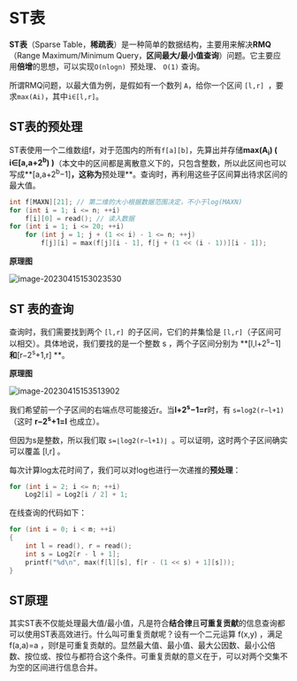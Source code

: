 # ST表

**ST表**（Sparse Table，**稀疏表**）是一种简单的数据结构，主要用来解决**RMQ**（Range Maximum/Minimum Query，**区间最大/最小值查询**）问题。它主要应用**倍增**的思想，可以实现`O(nlog⁡n) `预处理、 `O(1)` 查询。

所谓RMQ问题，以最大值为例，是假如有一个数列 `A`，给你一个区间 `[l,r] `，要求`max(Ai)`，其中`i∈[l,r]`。

## ST表的预处理

ST表使用一个二维数组f，对于范围内的所有`f[a][b]`，先算出并存储**max(A<sub>i</sub>) ( i∈[a,a+2<sup>b</sup>) )**（本文中的区间都是离散意义下的，只包含整数，所以此区间也可以写成**[a,a+2<sup>b</sup>−1]**，这称为**预处理**。查询时，再利用这些子区间算出待求区间的最大值。

```cpp
int f[MAXN][21]; // 第二维的大小根据数据范围决定，不小于log(MAXN)
for (int i = 1; i <= n; ++i)
    f[i][0] = read(); // 读入数据
for (int i = 1; i <= 20; ++i)
    for (int j = 1; j + (1 << i) - 1 <= n; ++j)
        f[j][i] = max(f[j][i - 1], f[j + (1 << (i - 1))][i - 1]);
```

**原理图**

![image-20230415153023530](C:/Users/19409/AppData/Roaming/Typora/typora-user-images/image-20230415153023530.png)

## ST 表的查询

查询时，我们需要找到两个 `[l,r] `的子区间，它们的并集恰是 `[l,r]`（子区间可以相交）。具体地说，我们要找的是一个整数 s ，两个子区间分别为 **[l,l+2<sup>s</sup>−1]**和**[r−2<sup>s</sup>+1,r] **。

**原理图**

![image-20230415153513902](C:/Users/19409/AppData/Roaming/Typora/typora-user-images/image-20230415153513902.png)

我们希望前一个子区间的右端点尽可能接近r。当**l+2<sup>s</sup>−1=r**时，有 `s=log2⁡(r−l+1) `（这时 **r−2<sup>s</sup>+1=l** 也成立）。

但因为s是整数，所以我们取 `s=⌊log2⁡(r−l+1)⌋ `。可以证明，这时两个子区间确实可以覆盖 [l,r] 。

每次计算log太花时间了，我们可以对log也进行一次递推的**预处理**：

```cpp
for (int i = 2; i <= n; ++i)
    Log2[i] = Log2[i / 2] + 1;
```

在线查询的代码如下：

```cpp
for (int i = 0; i < m; ++i)
{
    int l = read(), r = read();
    int s = Log2[r - l + 1];
    printf("%d\n", max(f[l][s], f[r - (1 << s) + 1][s]));
}
```

## ST原理

其实ST表不仅能处理最大值/最小值，凡是符合**结合律**且**可重复贡献**的信息查询都可以使用ST表高效进行。什么叫可重复贡献呢？设有一个二元运算 f(x,y) ，满足 f(a,a)=a ，则f是可重复贡献的。显然最大值、最小值、最大公因数、最小公倍数、按位或、按位与都符合这个条件。可重复贡献的意义在于，可以对两个交集不为空的区间进行信息合并。